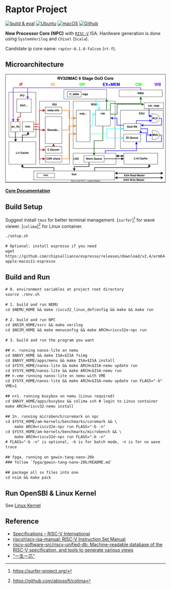 # Raptor Project

[![build & eval](https://github.com/Kingfish404/ysyx-workbench/actions/workflows/build.yaml/badge.svg)](https://github.com/Kingfish404/ysyx-workbench/actions/workflows/build.yaml)
[![Ubuntu](https://img.shields.io/badge/Ubuntu-E95420?style=flat&logo=ubuntu&logoColor=white)](https://en.wikipedia.org/wiki/Ubuntu)
[![macOS](https://img.shields.io/badge/macOS-000000?style=flat&logo=apple&logoColor=white)](https://en.wikipedia.org/wiki/MacOS)
[![Github](https://img.shields.io/badge/GitHub-181717?style=flat&logo=github&logoColor=white)](https://github.dev/Kingfish404/ysyx-workbench)

**New Processor Core (NPC)** with [`RISC-V`][RISC-V] ISA. Hardware generation is done using `SystemVerilog` and `Chisel` (`Scala`).

Candidate ip core name: `raptor-0.1.0-falcon` (`rt-f`).

[RISC-V]: https://riscv.org/

## Microarchitecture

![](./docs/assets/npc-rv32.svg)

**[Core Documentation](./docs/README.md)**

## Build Setup

Suggest install `tmux` for better terminal management. [`surfer`][^surfer] for wave viewer. [`colima`][^colima] for Linux container.

[^surfer]: https://surfer-project.org/
[^colima]: https://github.com/abiosoft/colima

```shell
./setup.sh

# Optional: install espresso if you need
wget https://github.com/chipsalliance/espresso/releases/download/v2.4/arm64-apple-macos11-espresso
```

## Build and Run

```shell
# 0. environment variables at project root directory
source ./env.sh

# 1. build and run NEMU
cd $NEMU_HOME && make riscv32_linux_defconfig && make && make run

# 2. build and run NPC
cd $NSIM_HOME/ssrc && make verilog
cd $NSIM_HOME && make menuconfig && make ARCH=riscv32e-npc run

# 3. build and run the program you want

## n. running nanos-lite on nemu
cd $NAVY_HOME && make ISA=$ISA fsimg
cd $NAVY_HOME/apps/menu && make ISA=$ISA install
cd $YSYX_HOME/nanos-lite && make ARCH=$ISA-nemu update run
cd $YSYX_HOME/nanos-lite && make ARCH=$ISA-nemu run
## n.vme running nanos-lite on nemu with VME
cd $YSYX_HOME/nanos-lite && make ARCH=$ISA-nemu update run FLAGS="-b" VME=1

## n+1. running busybox on nemu (Linux required)
cd $NAVY_HOME/apps/busybox && colima ssh # login to Linux container
make ARCH=riscv32-nemu install

## 2n. running microbench/coremark on npc
cd $YSYX_HOME/am-kernels/benchmarks/coremark && \
    make ARCH=riscv32e-npc run FLAGS="-b -n"
cd $YSYX_HOME/am-kernels/benchmarks/microbench && \
    make ARCH=riscv32e-npc run FLAGS="-b -n"
# FLAGS="-b -n" is optional, -b is for batch mode, -n is for no wave trace

## fpga. running on gowin-tang-nano-20k
### follow `fpga/gowin-tang-nano-20k/README.md`

## package all sv files into one
cd nsim && make pack
```

## Run OpenSBI & Linux Kernel

See [Linux Kernel](./docs/linux_kernel.md)

## Reference

- [Specifications – RISC-V International](https://riscv.org/technical/specifications/)
- [riscv/riscv-isa-manual: RISC-V Instruction Set Manual](https://github.com/riscv/riscv-isa-manual)
- [riscv-software-src/riscv-unified-db: Machine-readable database of the RISC-V specification, and tools to generate various views](https://github.com/riscv-software-src/riscv-unified-db)
- ["一生一芯"](https://ysyx.oscc.cc/)
